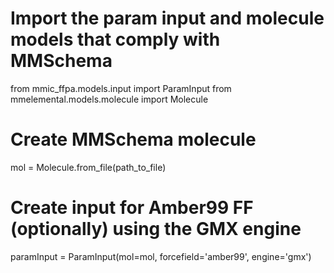 # Import the param input and molecule models that comply with MMSchema
from mmic_ffpa.models.input import ParamInput
from mmelemental.models.molecule import Molecule

# Create MMSchema molecule
mol = Molecule.from_file(path_to_file)

# Create input for Amber99 FF (optionally) using the GMX engine
paramInput = ParamInput(mol=mol, forcefield='amber99', engine='gmx')